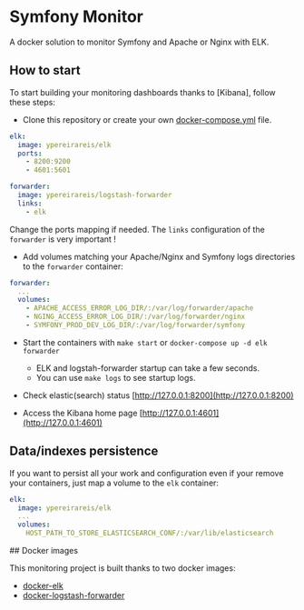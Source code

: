 # Symfony Monitor

A docker solution to monitor Symfony and Apache or Nginx with ELK.

## How to start

To start building your monitoring dashboards thanks to [Kibana], follow these steps:

* Clone this repository or create your own [docker-compose.yml](docker-compose.yml) file.

```yaml
elk:
  image: ypereirareis/elk
  ports:
    - 8200:9200
    - 4601:5601

forwarder:
  image: ypereirareis/logstash-forwarder
  links:
    - elk
```

Change the ports mapping if needed.
The `links` configuration of the `forwarder` is very important !

* Add volumes matching your Apache/Nginx and Symfony logs directories to the `forwarder` container:

```yaml
forwarder:
  ...
  volumes:
    - APACHE_ACCESS_ERROR_LOG_DIR/:/var/log/forwarder/apache
    - NGING_ACCESS_ERROR_LOG_DIR/:/var/log/forwarder/nginx
    - SYMFONY_PROD_DEV_LOG_DIR/:/var/log/forwarder/symfony
```

* Start the containers with `make start` or `docker-compose up -d elk forwarder`
    * ELK and logstah-forwarder startup can take a few seconds.
    * You can use `make logs` to see startup logs.

* Check elastic(search) status [http://127.0.0.1:8200](http://127.0.0.1:8200)

* Access the Kibana home page [http://127.0.0.1:4601](http://127.0.0.1:4601)

## Data/indexes persistence

If you want to persist all your work and configuration even if your remove your containers,
just map a volume to the `elk` container:

```yaml
elk:
  image: ypereirareis/elk
  ...
  volumes:
    HOST_PATH_TO_STORE_ELASTICSEARCH_CONF/:/var/lib/elasticsearch
```

## Docker images

This monitoring project is built thanks to two docker images:

* [docker-elk](https://github.com/ypereirareis/docker-elk)
* [docker-logstash-forwarder](https://github.com/ypereirareis/docker-logstash-forwarder)
